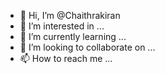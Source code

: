 - 👋 Hi, I’m @Chaithrakiran
- 👀 I’m interested in ...
- 🌱 I’m currently learning ...
- 💞️ I’m looking to collaborate on ...
- 📫 How to reach me ...

<!---
Chaithrakiran/Chaithrakiran is a ✨ special ✨ repository because its `README.md` (this file) appears on your GitHub profile.
You can click the Preview link to take a look at your changes.
--->
